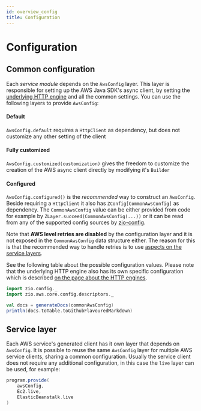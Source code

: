 ```yaml
---
id: overview_config
title: Configuration
---
```


# Configuration

## Common configuration

Each _service module_ depends on the `AwsConfig` layer. This layer is responsible for setting up the 
AWS Java SDK's async client, by setting the [underlying HTTP engine](overview_http) and all the common
settings. You can use the following layers to provide `AwsConfig`:

#### Default
`AwsConfig.default` requires a `HttpClient` as dependency, but does not customize any other setting of the client

#### Fully customized
`AwsConfig.customized(customization)` gives the freedom to customize the creation of the AWS async client directly by modifying it's `Builder`

#### Configured
`AwsConfig.configured()` is the *recommended* way to construct an `AwsConfig`. Beside requiring a `HttpClient` it also has `ZConfig[CommonAwsConfig]` as dependency.
The `CommonAwsConfig` value can be either provided from code for example by `ZLayer.succeed(CommonAwsConfig(...))` or it can
be read from any of the supported config sources by [zio-config](https://zio.github.io/zio-config/).

Note that **AWS level retries are disabled** by the configuration layer and it is not exposed in the `CommonAwsConfig` data structure either. The reason for this is that the recommended way to handle retries is to use [aspects on the service layers](overview_aspects).
 
See the following table about the possible configuration values. Please note that the underlying HTTP engine also has its own
specific configuration which is described [on the page about the HTTP engines](overview_http). 

```scala mdoc:passthrough
import zio.config._
import zio.aws.core.config.descriptors._

val docs = generateDocs(commonAwsConfig)
println(docs.toTable.toGithubFlavouredMarkdown)
```

## Service layer
Each AWS service's generated client has it own layer that depends on `AwsConfig`. It is possible to reuse the same `AwsConfig` layer
for multiple AWS service clients, sharing a common configuration. Usually the service client does not require any additional configuration,
in this case the `live` layer can be used, for example:

```scala
program.provide(
    awsConfig,
    Ec2.live,
    ElasticBeanstalk.live
)
```
